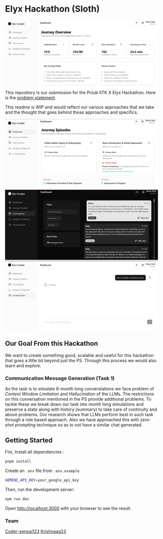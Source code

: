 # Elyx Hackathon (Sloth)
![Landing Page](./docs/Images/Landing%20Page.png)
This repository is our submission for the Pclub IITK X Elyx Hackathon. Here is the [problem statement](docs/Elyx%20Life%20-%20Hackathon%20Problem%20Statement%20.pdf). 

This readme is WIP and would reflect our various approaches that we take and the thought that goes behind those approaches and specifics.

![Dashboard](./docs/Images/Dashboard.png)
![Dark Theme](./docs/Images/Dark_theme_Chat.png)
![RAG](./docs/Images/Rag_Thinking.png)

## Our Goal From this Hackathon
We want to create something good, scalable and useful for this hackathon that goes a little bit beyond just the PS.
Through this process we would also learn and explore. 

### Communication Message Generation (Task 1)
As the task is to simulate 8-month long converstations we face problem of *Context Window Limitation* and *Hallucination* of the LLMs. The restrictions on this conversation mentioned in the PS provide additional problems. To tackle these we break down our task into month long simulations and preserve a state along with history (summary) to take care of continuity and above problems. Our research shows that LLMs perform best in such task through a role based approach. Also we have approached this with *zero-shot prompting* technique so as to not have a similar chat generated. 

## Getting Started
Fist, Install all dependencies :

```bash
pnpm install
```
Create an `.env` file from `.env.example` 

```bash
GEMINI_API_KEY=your_google_api_key
```

Then, run the development server:

```bash
npm run dev
```

Open [http://localhost:3000](http://localhost:3000) with your browser to see the result.

### Team
[Coder-senpai123](https:github.com/coder-senpai123/)
[Krishnaag23](https://github.com/krishnaag23/)